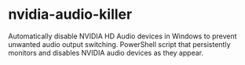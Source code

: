 # nvidia-audio-killer
Automatically disable NVIDIA HD Audio devices in Windows to prevent unwanted audio output switching. PowerShell script that persistently monitors and disables NVIDIA audio devices as they appear.
